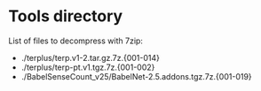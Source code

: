 # Tools directory

List of files to decompress with 7zip:
+ ./terplus/terp.v1-2.tar.gz.7z.{001-014}
+ ./terplus/terp-pt.v1.tgz.7z.{001-002}
+ ./BabelSenseCount_v25/BabelNet-2.5.addons.tgz.7z.{001-019}

